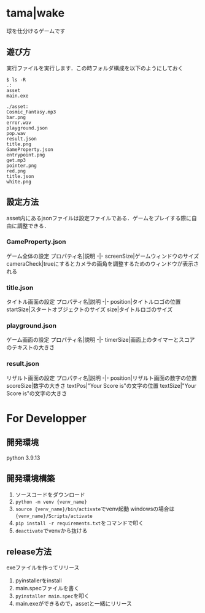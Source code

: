 # tama|wake
球を仕分けるゲームです

## 遊び方
実行ファイルを実行します．この時フォルダ構成を以下のようにしておく
```
$ ls -R
.:
asset
main.exe

./asset:
Cosmic_Fantasy.mp3
bar.png
error.wav
playground.json
pop.wav
result.json
title.png
GameProperty.json
entrypoint.png
get.mp3
pointer.png
red.png
title.json
white.png
```

## 設定方法
asset内にあるjsonファイルは設定ファイルである．ゲームをプレイする際に自由に調整できる．
### GameProperty.json
ゲーム全体の設定
プロパティ名|説明
-|-
screenSize|ゲームウィンドウのサイズ
cameraCheck|trueにするとカメラの画角を調整するためのウィンドウが表示される

### title.json
タイトル画面の設定
プロパティ名|説明
-|-
position|タイトルロゴの位置
startSize|スタートオブジェクトのサイズ
size|タイトルロゴのサイズ

### playground.json
ゲーム画面の設定
プロパティ名|説明
-|-
timerSize|画面上のタイマーとスコアのテキストの大きさ

### result.json
リザルト画面の設定
プロパティ名|説明
-|-
position|リザルト画面の数字の位置
scoreSize|数字の大きさ
textPos|"Your Score is"の文字の位置
textSize|"Your Score is"の文字の大きさ

# For Developper

## 開発環境
python 3.9.13

## 開発環境構築
1. ソースコードをダウンロード
1. `python -m venv {venv_name}`
1. `source {venv_name}/bin/activate`でvenv起動 windowsの場合は`{venv_name}/Scripts/activate`
1. `pip install -r requirements.txt`をコマンドで叩く
1. `deactivate`でvenvから抜ける

## release方法
exeファイルを作ってリリース
1. pyinstallerをinstall
1. main.specファイルを書く
1. `pyinstaller main.spec`を叩く
1. main.exeができるので，assetと一緒にリリース
